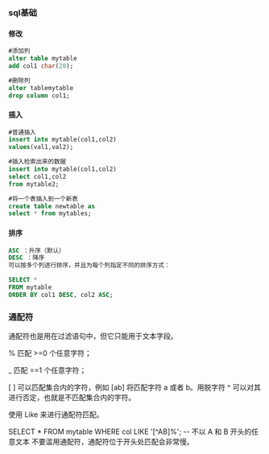 ### sql基础

#### 修改
```sql
#添加列
alter table mytable
add col1 char(20);

#删除列
alter tablemytable
drop column col1;
```
#### 插入
```sql
#普通插入
insert into mytable(col1,col2)
values(val1,val2);

#插入检索出来的数据
insert into mytable(col1,col2)
select col1,col2
from mytable2;

#将一个表插入到一个新表
create table newtable as
select * from mytables;
```

#### 排序

```sql
ASC ：升序（默认）
DESC ：降序
可以按多个列进行排序，并且为每个列指定不同的排序方式：

SELECT *
FROM mytable
ORDER BY col1 DESC, col2 ASC;
```
### 通配符
通配符也是用在过滤语句中，但它只能用于文本字段。

% 匹配 >=0 个任意字符；

_ 匹配 ==1 个任意字符；

[ ] 可以匹配集合内的字符，例如 [ab] 将匹配字符 a 或者 b。用脱字符 ^ 可以对其进行否定，也就是不匹配集合内的字符。

使用 Like 来进行通配符匹配。

SELECT *
FROM mytable
WHERE col LIKE '[^AB]%'; -- 不以 A 和 B 开头的任意文本
不要滥用通配符，通配符位于开头处匹配会非常慢。